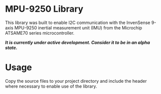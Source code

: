# MPU-9250 Library
This library was built to enable I2C communication with the InvenSense 9-axis MPU-9250 inertial measurement unit (IMU) from the Microchip ATSAME70 series microcontroller.

***It is currently under active development. Consider it to be in an alpha state.***

# Usage
Copy the source files to your project directory and include the header where necessary to enable use of the library.